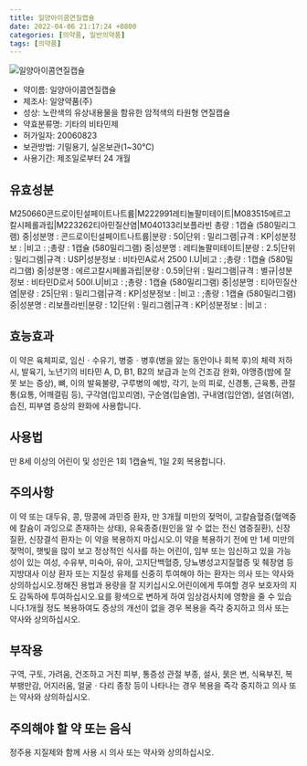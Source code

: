 ```yaml
---
title: 일양아이콤연질캡슐
date: 2022-04-06 21:17:24 +0800
categories: [의약품, 일반의약품]
tags: [의약품]
---
```

![일양아이콤연질캡슐](https://nedrug.mfds.go.kr/pbp/cmn/itemImageDownload/147427863758000146)

- 약이름: 일양아이콤연질캡슐
- 제조사: 일양약품(주)
- 성상: 노란색의 유상내용물을 함유한 암적색의 타원형 연질캡슐
- 약효분류명: 기타의 비타민제
- 허가일자: 20060823
- 보관방법: 기밀용기, 실온보관(1~30℃)
- 사용기간: 제조일로부터 24 개월
## 유효성분
M250660콘드로이틴설페이트나트륨|M222991레티놀팔미테이트|M083515에르고칼시페롤과립|M223262티아민질산염|M040133리보플라빈
총량 : 1캡슐 (580밀리그램) 중|성분명 : 콘드로이틴설페이트나트륨|분량 : 50|단위 : 밀리그램|규격 : KP|성분정보 : |비고 : ;총량 : 1캡슐 (580밀리그램) 중|성분명 : 레티놀팔미테이트|분량 : 2.5|단위 : 밀리그램|규격 : USP|성분정보 : 비타민A로서 2500 I.U|비고 : ;총량 : 1캡슐 (580밀리그램) 중|성분명 : 에르고칼시페롤과립|분량 : 0.59|단위 : 밀리그램|규격 : 별규|성분정보 : 비타민D로서 500I.U|비고 : ;총량 : 1캡슐 (580밀리그램) 중|성분명 : 티아민질산염|분량 : 25|단위 : 밀리그램|규격 : KP|성분정보 : |비고 : ;총량 : 1캡슐 (580밀리그램) 중|성분명 : 리보플라빈|분량 : 12|단위 : 밀리그램|규격 : KP|성분정보 : |비고 :
## 효능효과
이 약은 육체피로, 임신ㆍ수유기, 병중ㆍ병후(병을 앓는 동안이나 회복 후)의 체력 저하 시, 발육기, 노년기의 비타민 A, D, B1, B2의 보급과 눈의 건조감 완화, 야맹증(밤에 잘 못 보는 증상), 뼈, 이의 발육불량, 구루병의 예방, 각기, 눈의 피로, 신경통, 근육통, 관절통(요통, 어깨결림 등), 구각염(입꼬리염), 구순염(입술염), 구내염(입안염), 설염(혀염), 습진, 피부염 증상의 완화에 사용합니다.
## 사용법
만 8세 이상의 어린이 및 성인은 1회 1캡슐씩, 1일 2회 복용합니다.
## 주의사항
이 약 또는 대두유, 콩, 땅콩에 과민증 환자, 만 3개월 미만의 젖먹이, 고칼슘혈증(혈액중에 칼슘이 과잉으로 존재하는 상태), 유육종증(원인을 알 수 없는 전신 염증질환), 신장질환, 신장결석 환자는 이 약을 복용하지 마십시오.이 약을 복용하기 전에 만 1세 미만의 젖먹이, 햇빛을 많이 보고 정상적인 식사를 하는 어린이, 임부 또는 임신하고 있을 가능성이 있는 여성, 수유부, 미숙아, 유아, 고지단백혈증, 당뇨병성고지질혈증 및 췌장염 등 지방대사 이상 환자 또는 지질성 유제를 신중히 투여해야 하는 환자는 의사 또는 약사와 상의하십시오.정해진 용법과 용량을 잘 지키십시오.어린이에게 투여할 경우 보호자의 지도 감독하에 투여하십시오.요를 황색으로 변하게 하여 임상검사치에 영향을 줄 수 있습니다.1개월 정도 복용하여도 증상의 개선이 없을 경우 복용을 즉각 중지하고 의사 또는 약사와 상의하십시오.
## 부작용
구역, 구토, 가려움, 건조하고 거친 피부, 통증성 관절 부종, 설사, 묽은 변, 식욕부진, 복부팽만감, 어지러움, 얼굴ㆍ다리 종창 등이 나타나는 경우 복용을 즉각 중지하고 의사 또는 약사와 상의하십시오.
## 주의해야 할 약 또는 음식
정주용 지질제와 함께 사용 시 의사 또는 약사와 상의하십시오.
